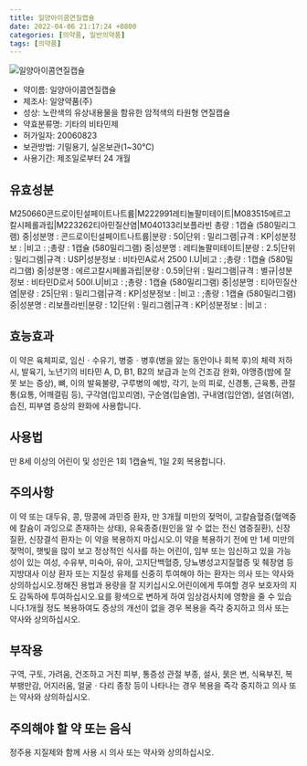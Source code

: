 ```yaml
---
title: 일양아이콤연질캡슐
date: 2022-04-06 21:17:24 +0800
categories: [의약품, 일반의약품]
tags: [의약품]
---
```

![일양아이콤연질캡슐](https://nedrug.mfds.go.kr/pbp/cmn/itemImageDownload/147427863758000146)

- 약이름: 일양아이콤연질캡슐
- 제조사: 일양약품(주)
- 성상: 노란색의 유상내용물을 함유한 암적색의 타원형 연질캡슐
- 약효분류명: 기타의 비타민제
- 허가일자: 20060823
- 보관방법: 기밀용기, 실온보관(1~30℃)
- 사용기간: 제조일로부터 24 개월
## 유효성분
M250660콘드로이틴설페이트나트륨|M222991레티놀팔미테이트|M083515에르고칼시페롤과립|M223262티아민질산염|M040133리보플라빈
총량 : 1캡슐 (580밀리그램) 중|성분명 : 콘드로이틴설페이트나트륨|분량 : 50|단위 : 밀리그램|규격 : KP|성분정보 : |비고 : ;총량 : 1캡슐 (580밀리그램) 중|성분명 : 레티놀팔미테이트|분량 : 2.5|단위 : 밀리그램|규격 : USP|성분정보 : 비타민A로서 2500 I.U|비고 : ;총량 : 1캡슐 (580밀리그램) 중|성분명 : 에르고칼시페롤과립|분량 : 0.59|단위 : 밀리그램|규격 : 별규|성분정보 : 비타민D로서 500I.U|비고 : ;총량 : 1캡슐 (580밀리그램) 중|성분명 : 티아민질산염|분량 : 25|단위 : 밀리그램|규격 : KP|성분정보 : |비고 : ;총량 : 1캡슐 (580밀리그램) 중|성분명 : 리보플라빈|분량 : 12|단위 : 밀리그램|규격 : KP|성분정보 : |비고 :
## 효능효과
이 약은 육체피로, 임신ㆍ수유기, 병중ㆍ병후(병을 앓는 동안이나 회복 후)의 체력 저하 시, 발육기, 노년기의 비타민 A, D, B1, B2의 보급과 눈의 건조감 완화, 야맹증(밤에 잘 못 보는 증상), 뼈, 이의 발육불량, 구루병의 예방, 각기, 눈의 피로, 신경통, 근육통, 관절통(요통, 어깨결림 등), 구각염(입꼬리염), 구순염(입술염), 구내염(입안염), 설염(혀염), 습진, 피부염 증상의 완화에 사용합니다.
## 사용법
만 8세 이상의 어린이 및 성인은 1회 1캡슐씩, 1일 2회 복용합니다.
## 주의사항
이 약 또는 대두유, 콩, 땅콩에 과민증 환자, 만 3개월 미만의 젖먹이, 고칼슘혈증(혈액중에 칼슘이 과잉으로 존재하는 상태), 유육종증(원인을 알 수 없는 전신 염증질환), 신장질환, 신장결석 환자는 이 약을 복용하지 마십시오.이 약을 복용하기 전에 만 1세 미만의 젖먹이, 햇빛을 많이 보고 정상적인 식사를 하는 어린이, 임부 또는 임신하고 있을 가능성이 있는 여성, 수유부, 미숙아, 유아, 고지단백혈증, 당뇨병성고지질혈증 및 췌장염 등 지방대사 이상 환자 또는 지질성 유제를 신중히 투여해야 하는 환자는 의사 또는 약사와 상의하십시오.정해진 용법과 용량을 잘 지키십시오.어린이에게 투여할 경우 보호자의 지도 감독하에 투여하십시오.요를 황색으로 변하게 하여 임상검사치에 영향을 줄 수 있습니다.1개월 정도 복용하여도 증상의 개선이 없을 경우 복용을 즉각 중지하고 의사 또는 약사와 상의하십시오.
## 부작용
구역, 구토, 가려움, 건조하고 거친 피부, 통증성 관절 부종, 설사, 묽은 변, 식욕부진, 복부팽만감, 어지러움, 얼굴ㆍ다리 종창 등이 나타나는 경우 복용을 즉각 중지하고 의사 또는 약사와 상의하십시오.
## 주의해야 할 약 또는 음식
정주용 지질제와 함께 사용 시 의사 또는 약사와 상의하십시오.
